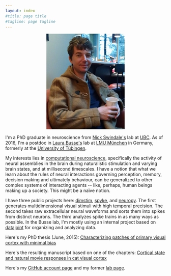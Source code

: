 ```yaml
---
layout: index
#title: page title
#tagline: page tagline
---
```


<p align="center">
<img src="images/martin.jpg" alt="Martin" height="300">
</p>

I'm a PhD graduate in neuroscience from [Nick Swindale's](http://swindale.ecc.ubc.ca) lab at
[UBC](http://ubc.ca). As of 2016, I'm a postdoc in [Laura
Busse's](http://neuro.bio.lmu.de/research_groups/res-busse_l/index.html) lab at [LMU
München](http://www.en.biologie.uni-muenchen.de) in Germany, formerly at the [University of
Tübingen](https://www.uni-tuebingen.de/en.html).

My interests lies in [computational
neuroscience](https://en.wikipedia.org/wiki/Computational_neuroscience), specifically the
activity of neural assemblies in the brain during naturalistic stimulation and varying
brain states, and at millisecond timescales. I have a notion that what we learn about the
rules of neural interactions governing perception, memory, decision making and ultimately
behaviour, can be generalized to other complex systems of interacting agents -- like, perhaps,
human beings making up a society. This might be a naïve notion.

I have three public projects here: [dimstim](http://dimstim.github.io),
[spyke](http://spyke.github.io), and [neuropy](http://neuropy.github.io). The first generates
multidimensional visual stimuli with high temporal precision. The second takes raw
extracellular neural waveforms and sorts them into spikes from distinct neurons. The third
analyzes spike trains in as many ways as possible. In the Busse lab, I'm mostly using an
internal project based on [datajoint](http://datajoint.io) for organizing and analyzing data.

Here's my PhD thesis (June, 2015): [Characterizing patches of primary visual cortex with
minimal bias](mspacek_thesis.pdf)

Here's the resulting manuscript based on one of the chapters: [Cortical state and natural
movie responses in cat visual cortex](http://dx.doi.org/10.1101/031765)

Here's my [GitHub account page](http://github.com/mspacek) and my former [lab
page](http://swindale.ecc.ubc.ca/MartinSpacek).
